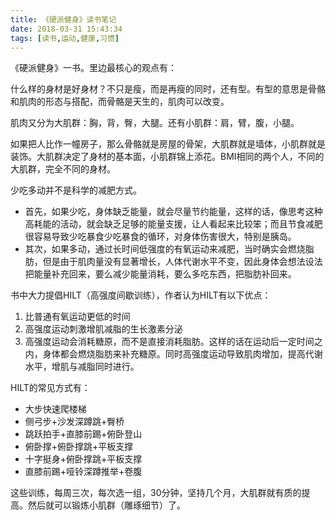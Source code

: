 ```yaml
---
title: 《硬派健身》读书笔记
date: 2018-03-31 15:43:34
tags: [读书,运动,健康,习惯]
---
```

《硬派健身》一书。里边最核心的观点有：

什么样的身材是好身材？不只是瘦，而是再瘦的同时，还有型。有型的意思是骨骼和肌肉的形态与搭配，而骨骼是天生的，肌肉可以改变。

肌肉又分为大肌群：胸，背，臀，大腿。还有小肌群：肩，臂，腹，小腿。

如果把人比作一幢房子，那么骨骼就是房屋的骨架，大肌群就是墙体，小肌群就是装饰。大肌群决定了身材的基本面，小肌群锦上添花。BMI相同的两个人，不同的大肌群，完全不同的身材。

少吃多动并不是科学的减肥方式。

- 首先，如果少吃，身体缺乏能量，就会尽量节约能量，这样的话，像思考这种高耗能的活动，就会缺乏足够的能量支援，让人看起来比较笨；而且节食减肥很容易导致少吃暴食少吃暴食的循环，对身体伤害很大，特别是胰岛。
- 其次，如果多动，通过长时间低强度的有氧运动来减肥，当时确实会燃烧脂肪，但是由于肌肉量没有显著增长，人体代谢水平不变，因此身体会想法设法把能量补充回来，要么减少能量消耗，要么多吃东西，把脂肪补回来。

书中大力提倡HILT（高强度间歇训练），作者认为HILT有以下优点：

1. 比普通有氧运动更低的时间
1. 高强度运动刺激增肌减脂的生长激素分泌
1. 高强度运动会消耗糖原，而不是直接消耗脂肪。这样的话在运动后一定时间之内，身体都会燃烧脂肪来补充糖原。同时高强度运动导致肌肉增加，提高代谢水平，增肌与减脂同时进行。

HILT的常见方式有：

- 大步快速爬楼梯
- 侧弓步+沙发深蹲跳+臀桥
- 跳跃拍手+直膝前踢+俯卧登山
- 俯卧撑+俯卧撑跳+平板支撑
- 十字挺身+俯卧撑跳+平板支撑
- 直膝前踢+哑铃深蹲推举+卷腹

这些训练，每周三次，每次选一组，30分钟，坚持几个月，大肌群就有质的提高。然后就可以锻炼小肌群（雕琢细节）了。